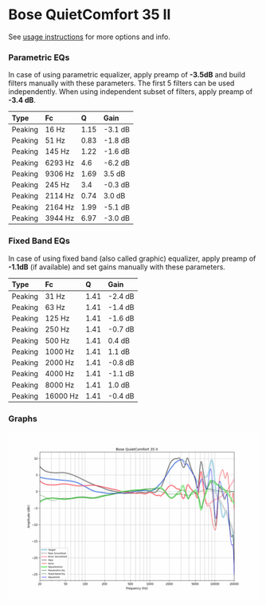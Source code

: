 # Bose QuietComfort 35 II
See [usage instructions](https://github.com/jaakkopasanen/AutoEq#usage) for more options and info.

### Parametric EQs
In case of using parametric equalizer, apply preamp of **-3.5dB** and build filters manually
with these parameters. The first 5 filters can be used independently.
When using independent subset of filters, apply preamp of **-3.4 dB**.

| Type    | Fc      |    Q | Gain    |
|:--------|:--------|:-----|:--------|
| Peaking | 16 Hz   | 1.15 | -3.1 dB |
| Peaking | 51 Hz   | 0.83 | -1.8 dB |
| Peaking | 145 Hz  | 1.22 | -1.6 dB |
| Peaking | 6293 Hz | 4.6  | -6.2 dB |
| Peaking | 9306 Hz | 1.69 | 3.5 dB  |
| Peaking | 245 Hz  | 3.4  | -0.3 dB |
| Peaking | 2114 Hz | 0.74 | 3.0 dB  |
| Peaking | 2164 Hz | 1.99 | -5.1 dB |
| Peaking | 3944 Hz | 6.97 | -3.0 dB |

### Fixed Band EQs
In case of using fixed band (also called graphic) equalizer, apply preamp of **-1.1dB**
(if available) and set gains manually with these parameters.

| Type    | Fc       |    Q | Gain    |
|:--------|:---------|:-----|:--------|
| Peaking | 31 Hz    | 1.41 | -2.4 dB |
| Peaking | 63 Hz    | 1.41 | -1.4 dB |
| Peaking | 125 Hz   | 1.41 | -1.6 dB |
| Peaking | 250 Hz   | 1.41 | -0.7 dB |
| Peaking | 500 Hz   | 1.41 | 0.4 dB  |
| Peaking | 1000 Hz  | 1.41 | 1.1 dB  |
| Peaking | 2000 Hz  | 1.41 | -0.8 dB |
| Peaking | 4000 Hz  | 1.41 | -1.1 dB |
| Peaking | 8000 Hz  | 1.41 | 1.0 dB  |
| Peaking | 16000 Hz | 1.41 | -0.4 dB |

### Graphs
![](./Bose%20QuietComfort%2035%20II.png)